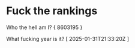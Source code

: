 # Fuck the rankings

Who the hell am I?
{ 8603195 }

What fucking year is it?
[ 2025-01-31T21:33:20Z ]

